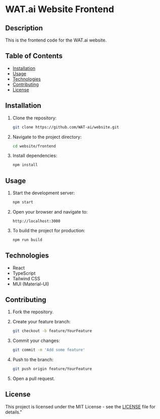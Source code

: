 # WAT.ai Website Frontend

## Description

This is the frontend code for the WAT.ai website.

## Table of Contents

- [Installation](#installation)
- [Usage](#usage)
- [Technologies](#technologies)
- [Contributing](#contributing)
- [License](#license)

## Installation

1. Clone the repository:

   ```bash
   git clone https://github.com/WAT-ai/website.git
   ```

2. Navigate to the project directory:

   ```bash
   cd website/frontend
   ```

3. Install dependencies:

   ```bash
   npm install
   ```

## Usage

1. Start the development server:

   ```bash
   npm start
   ```

2. Open your browser and navigate to:

   ```
   http://localhost:3000
   ```

3. To build the project for production:

   ```bash
   npm run build
   ```

## Technologies

- React
- TypeScript 
- Tailwind CSS 
- MUI (Material-UI) 

## Contributing

1. Fork the repository.
2. Create your feature branch:

   ```bash
   git checkout -b feature/YourFeature
   ```

3. Commit your changes:

   ```bash
   git commit -m 'Add some feature'
   ```

4. Push to the branch:

   ```bash
   git push origin feature/YourFeature
   ```

5. Open a pull request.

## License

This project is licensed under the MIT License - see the [LICENSE](LICENSE) file for details."